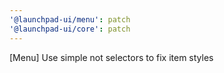 ```yaml
---
'@launchpad-ui/menu': patch
'@launchpad-ui/core': patch
---
```


[Menu] Use simple not selectors to fix item styles
